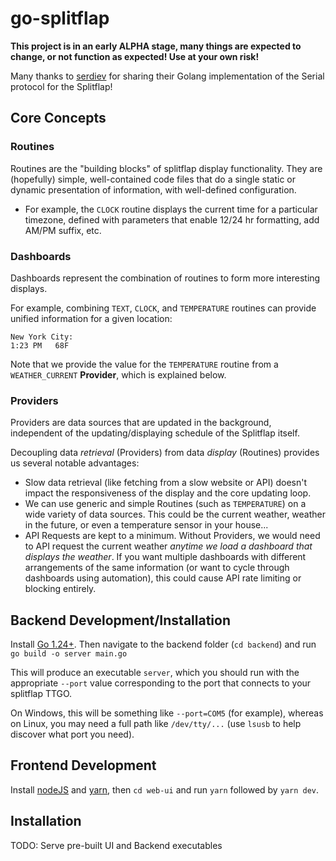 # go-splitflap

**This project is in an early ALPHA stage, many things are expected to change, or not function as expected! Use at your own risk!**

Many thanks to [serdiev](https://github.com/Serdiev/splitflap-backend) for sharing their Golang implementation of the Serial protocol for the Splitflap!

## Core Concepts

### Routines
Routines are the "building blocks" of splitflap display functionality. They are (hopefully) simple, well-contained code files that do a single static or dynamic presentation of information, with well-defined configuration. 

  - For example, the `CLOCK` routine displays the current time for a particular timezone, defined with parameters that enable 12/24 hr formatting, add AM/PM suffix, etc.

### Dashboards
Dashboards represent the combination of routines to form more interesting displays. 

For example, combining `TEXT`, `CLOCK`, and `TEMPERATURE` routines can provide unified information for a given location: 

  ```
  New York City: 
  1:23 PM   68F
  ```

Note that we provide the value for the `TEMPERATURE` routine from a `WEATHER_CURRENT` **Provider**, which is explained below.
  
### Providers 
Providers are data sources that are updated in the background, independent of the updating/displaying schedule of the Splitflap itself.

Decoupling data *retrieval* (Providers) from data *display* (Routines) provides us several notable advantages:
* Slow data retrieval (like fetching from a slow website or API) doesn't impact the responsiveness of the display and the core updating loop.
* We can use generic and simple Routines (such as `TEMPERATURE`) on a wide variety of data sources. 
This could be the current weather, weather in the future, or even a temperature sensor in your house...
* API Requests are kept to a minimum. Without Providers, we would need to API request the current weather *anytime we load a dashboard that displays the weather*.
If you want multiple dashboards with different arrangements of the same information (or want to cycle through dashboards using automation),
this could cause API rate limiting or blocking entirely.


## Backend Development/Installation

Install [Go 1.24+](https://go.dev/doc/install). Then navigate to the backend folder (`cd backend`) and run `go build -o server main.go`

This will produce an executable `server`, which you should run with the appropriate `--port` value corresponding to the port that connects to your splitflap TTGO.

On Windows, this will be something like `--port=COM5` (for example), whereas on Linux, you may need a full path like `/dev/tty/...` (use `lsusb` to help discover what port you need).

## Frontend Development

Install [nodeJS](https://nodejs.org/en/download) and [yarn](https://classic.yarnpkg.com/lang/en/docs/install/#windows-stable), then `cd web-ui` and run `yarn` followed by `yarn dev`.

## Installation

TODO: Serve pre-built UI and Backend executables